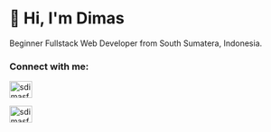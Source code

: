 # 👋 Hi, I'm Dimas

Beginner Fullstack Web Developer from  South Sumatera, Indonesia.

### Connect with me:

<a href="https://instagram.com/dimasfitra_s" target="blank"><img align="center" src="https://raw.githubusercontent.com/rahuldkjain/github-profile-readme-generator/master/src/images/icons/Social/instagram.svg" alt="sdimasfitra" height="30" width="40" /></a>

<a href="https://wa.me/6282398062617" target="blank"><img align="center" src="https://raw.githubusercontent.com/rahuldkjain/github-profile-readme-generator/master/src/images/icons/Social/whatsapp.svg" alt="sdimasfitra" height="30" width="40" /></a>

